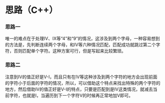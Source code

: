 # 思路（C++）

### 思路一

唯一的难点在于处理IV、IX等“4”和“9”的情况，这涉及到两个字母，一种容易想到的方法是，先判断连续两个字母，和IV等六种情况匹配，匹配成功就跳过第二个字符，否则匹配单个字符。这种方案可行，但是写起来比较繁琐。

### 思路二

注意到IV的值正好是V-I，而且只有在IV等这种涉及到两个字符的地方会出现前面的字符小于后面的字符的情况，所以，可以借助这个特点来找出特殊的两个字符的地方，然后借助IV的值正好是V-I的特点，只要是匹配到是IV这类情况，就减去当前字符，也就是I，当遍历到下一个字符V的时候再正常地加V即可。
